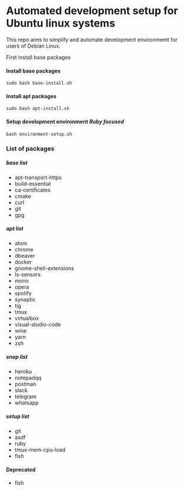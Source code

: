 # Automated development setup for Ubuntu linux systems

This repo aims to simplify and automate development environmemt
for users of Debian Linux.

First install base packages

#### Install base packages
```
sudo bash base-install.sh
```

#### Install apt packages
```
sudo bash apt-install.sh
```

#### Setup development environment *Ruby focused*
```
bash environment-setup.sh
```

### List of packages

##### base list
* apt-transport-https
* build-essential
* ca-certificates
* cmake
* curl
* git
* gpg

##### apt list
* atom
* chrome
* dbeaver
* docker
* gnome-shell-extensions
* ls-sensors
* mono
* opera
* spotify
* synaptic
* tig
* tmux
* virtualbox
* visual-studio-code
* wine
* yarn
* zsh

##### snap list
* heroku
* notepadqq
* postman
* slack
* telegram
* whatsapp

##### setup list
* git
* asdf
* ruby
* tmux-mem-cpu-load
* fish

#### Deprecated
* fish
